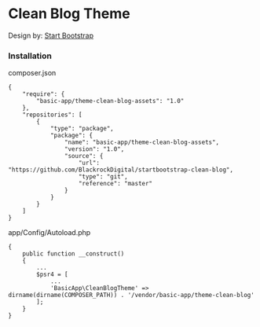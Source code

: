# Clean Blog Theme                                                                                             
                                                                                                               
Design by: [Start Bootstrap](https://startbootstrap.com/)                                                      
                                                                                                               
### Installation                                                                                               
                                                                                                               
composer.json                                                                                                  
                                                                                                               
~~~                                                                                                            
{                                                                                                              
    "require": {                                                                                               
        "basic-app/theme-clean-blog-assets": "1.0"                                                             
    },                                                                                                         
    "repositories": [                                                                                          
        {                                                                                                      
            "type": "package",                                                                                 
            "package": {                                                                                       
                "name": "basic-app/theme-clean-blog-assets",                                                   
                "version": "1.0",                                                                              
                "source": {                                                                                    
                    "url": "https://github.com/BlackrockDigital/startbootstrap-clean-blog",                    
                    "type": "git",                                                                             
                    "reference": "master"                                                                      
                }                                                                                              
            }                                                                                                  
        }                                                                                                      
    ]                                                                                                          
}                                                                                                              
~~~                                                                                                            
                                                                                                               
app/Config/Autoload.php                                                                                        
                                                                                                               
~~~                                                                                                            
{                                                                                                              
	public function __construct()                                                                              
	{                                                                                                          
        ...                                                                                                    
		$psr4 = [                                                                                              
            ...                                                                                                
            'BasicApp\CleanBlogTheme' => dirname(dirname(COMPOSER_PATH)) . '/vendor/basic-app/theme-clean-blog'
		];                                                                                                     
	}                                                                                                          
}                                                                                                              
~~~                                                                                                            
                                                                                                               
